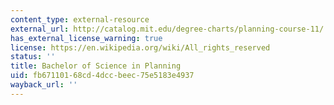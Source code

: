 ```yaml
---
content_type: external-resource
external_url: http://catalog.mit.edu/degree-charts/planning-course-11/
has_external_license_warning: true
license: https://en.wikipedia.org/wiki/All_rights_reserved
status: ''
title: Bachelor of Science in Planning
uid: fb671101-68cd-4dcc-beec-75e5183e4937
wayback_url: ''
---
```

